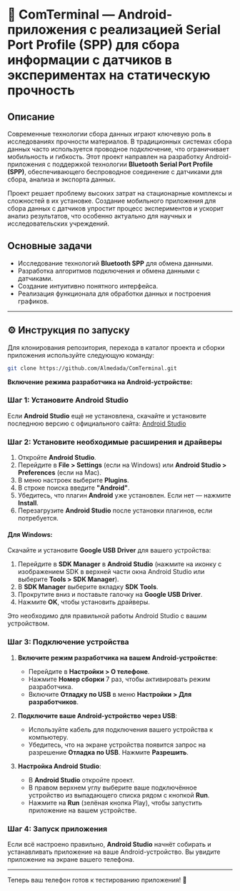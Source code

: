# 📱 ComTerminal — Android-приложения с реализацией Serial Port Profile (SPP) для сбора информации с датчиков в экспериментах на статическую прочность 


## Описание

Современные технологии сбора данных играют ключевую роль в исследованиях прочности материалов. В традиционных системах сбора данных часто используется проводное подключение, что ограничивает мобильность и гибкость. Этот проект направлен на разработку Android-приложения с поддержкой технологии **Bluetooth Serial Port Profile (SPP)**, обеспечивающего беспроводное соединение с датчиками для сбора, анализа и экспорта данных.

Проект решает проблему высоких затрат на стационарные комплексы и сложностей в их установке. Создание мобильного приложения для сбора данных с датчиков упростит процесс экспериментов и ускорит анализ результатов, что особенно актуально для научных и исследовательских учреждений.

## Основные задачи

- Исследование технологий **Bluetooth SPP** для обмена данными.
- Разработка алгоритмов подключения и обмена данными с датчиками.
- Создание интуитивно понятного интерфейса.
- Реализация функционала для обработки данных и построения графиков.

---

## ⚙️ Инструкция по запуску

Для клонирования репозитория, перехода в каталог проекта и сборки приложения используйте следующую команду:

```bash
git clone https://github.com/Almedada/ComTerminal.git 
```

**Включение режима разработчика на Android-устройстве:**

### Шаг 1: Установите **Android Studio**
Если **Android Studio** ещё не установлена, скачайте и установите последнюю версию с официального сайта:
[Android Studio](https://developer.android.com/studio)

### Шаг 2: Установите необходимые расширения и драйверы

1. Откройте **Android Studio**.
2. Перейдите в **File > Settings** (если на Windows) или **Android Studio > Preferences** (если на Mac).
3. В меню настроек выберите **Plugins**.
4. В строке поиска введите **"Android"**.
5. Убедитесь, что плагин **Android** уже установлен. Если нет — нажмите **Install**.
6. Перезагрузите **Android Studio** после установки плагинов, если потребуется.

#### Для Windows:

Скачайте и установите **Google USB Driver** для вашего устройства:

1. Перейдите в **SDK Manager** в **Android Studio** (нажмите на иконку с изображением SDK в верхней части окна Android Studio или выберите **Tools > SDK Manager**).
2. В **SDK Manager** выберите вкладку **SDK Tools**.
3. Прокрутите вниз и поставьте галочку на **Google USB Driver**.
4. Нажмите **OK**, чтобы установить драйверы.

Это необходимо для правильной работы Android Studio с вашим устройством.

### Шаг 3: Подключение устройства

1. **Включите режим разработчика на вашем Android-устройстве**:
    - Перейдите в **Настройки > О телефоне**.
    - Нажмите **Номер сборки** 7 раз, чтобы активировать режим разработчика.
    - Включите **Отладку по USB** в меню **Настройки > Для разработчиков**.
   
2. **Подключите ваше Android-устройство через USB**:
    - Используйте кабель для подключения вашего устройства к компьютеру.
    - Убедитесь, что на экране устройства появится запрос на разрешение **Отладка по USB**. Нажмите **Разрешить**.

3. **Настройка Android Studio**:
    - В **Android Studio** откройте проект.
    - В правом верхнем углу выберите ваше подключённое устройство из выпадающего списка рядом с кнопкой **Run**.
    - Нажмите на **Run** (зелёная кнопка Play), чтобы запустить приложение на вашем устройстве.

### Шаг 4: Запуск приложения

Если всё настроено правильно, **Android Studio** начнёт собирать и устанавливать приложение на ваше Android-устройство. Вы увидите приложение на экране вашего телефона.

---

Теперь ваш телефон готов к тестированию приложения! 🚀
